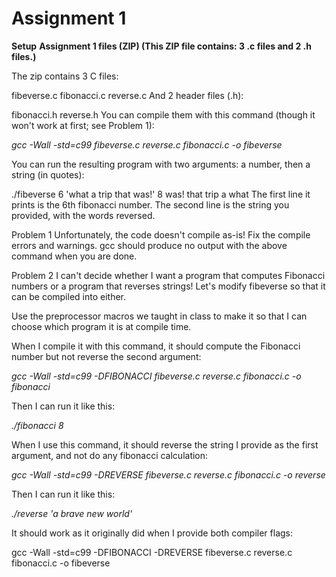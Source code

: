 Assignment 1
==========================

**Setup**
**Assignment 1 files (ZIP) (This ZIP file contains: 3 .c files and 2 .h files.)**

The zip contains 3 C files:

fibeverse.c
fibonacci.c
reverse.c
And 2 header files (.h):

fibonacci.h
reverse.h
You can compile them with this command (though it won't work at first; see Problem 1):

*gcc -Wall -std=c99 fibeverse.c reverse.c fibonacci.c -o fibeverse*

You can run the resulting program with two arguments: a number, then a string (in quotes):

./fibeverse 6 'what a trip that was!' 
8 
was! that trip a what
The first line it prints is the 6th fibonacci number. The second line is the string you provided, with the words reversed.

Problem 1
Unfortunately, the code doesn't compile as-is! Fix the compile errors and warnings. gcc should produce no output with the above command when you are done.

Problem 2
I can't decide whether I want a program that computes Fibonacci numbers or a program that reverses strings! Let's modify fibeverse so that it can be compiled into either.

Use the preprocessor macros we taught in class to make it so that I can choose which program it is at compile time.

When I compile it with this command, it should compute the Fibonacci number but not reverse the second argument:

*gcc -Wall -std=c99 -DFIBONACCI fibeverse.c reverse.c fibonacci.c -o fibonacci*

Then I can run it like this:

*./fibonacci 8*

When I use this command, it should reverse the string I provide as the first argument, and not do any fibonacci calculation:

*gcc -Wall -std=c99 -DREVERSE fibeverse.c reverse.c fibonacci.c -o reverse*

Then I can run it like this:

*./reverse 'a brave new world'*

It should work as it originally did when I provide both compiler flags:

gcc -Wall -std=c99 -DFIBONACCI -DREVERSE fibeverse.c reverse.c fibonacci.c -o fibeverse